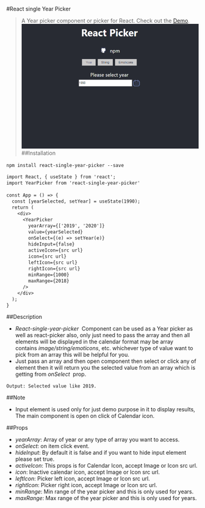 #React single Year Picker

>A Year picker component or picker for React.
>Check out the [Demo](https://react-year-picker.firebaseapp.com/).
![A Year picker component or picker for React](singleYearPicker.gif)
##Installation

`npm install react-single-year-picker --save`

```
import React, { useState } from 'react';
import YearPicker from 'react-single-year-picker'

const App = () => {
  const [yearSelected, setYear] = useState(1990);
  return (
    <div>
      <YearPicker
        yearArray={['2019', '2020']}
        value={yearSelected}
        onSelect={(e) => setYear(e)}
        hideInput={false}
        activeIcon={src url}
        icon={src url}
        leftIcon={src url}
        rightIcon={src url}
        minRange={1000}
        maxRange={2018}
      />
    </div>
  );
}
```
##Description
* *React-single-year-picker*  Component can be used as a Year picker as well as react-picker also, only just need to pass the array and then all elements will be displayed in the calendar format may be array contains *image/string/emoticons*, etc. whichever type of value want to pick from an array this will be helpful for you.
* Just pass an array and then open component then select or click any of element then it will return you the selected value from an array which is getting from *onSelect*  prop.

```onSelect={(e) => console.log(e)}
Output: Selected value like 2019.
```


##Note
* Input element is used only for just demo purpose in it to display results, The main component is open on click of Calendar icon. 
 
##Props

* *yearArray*: Array of year or any type of array you want to access.
* *onSelect*: on item click event.
* *hideInput*: By default it is false and if you want to hide input element please set true.
* *activeIcon*: This props is for Calendar Icon, accept Image or Icon src url.
* *icon*: Inactive calendar icon, accept Image or Icon src url.
* *leftIcon*: Picker left icon, accept Image or Icon src url.
* *rightIcon*: Picker right icon, accept Image or Icon src url.
* *minRange*: Min range of the year picker and this is only used for years.
* *maxRange*: Max range of the year picker and this is only used for years.
